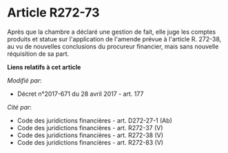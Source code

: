# Article R272-73

Après que la chambre a déclaré une gestion de fait, elle juge les comptes produits et statue sur l'application de l'amende
prévue à l'article R. 272-38, au vu de nouvelles conclusions du procureur financier, mais sans nouvelle réquisition de sa
part.

**Liens relatifs à cet article**

_Modifié par_:

  - Décret n°2017-671 du 28 avril 2017 - art. 177

_Cité par_:

  - Code des juridictions financières - art. D272-27-1 (Ab)
  - Code des juridictions financières - art. R272-37 (V)
  - Code des juridictions financières - art. R272-38 (V)
  - Code des juridictions financières - art. R272-83 (V)
